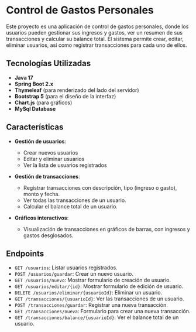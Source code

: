 # Control de Gastos Personales

Este proyecto es una aplicación de control de gastos personales, donde los usuarios pueden gestionar sus ingresos y gastos, ver un resumen de sus transacciones y calcular su balance total. El sistema permite crear, editar, eliminar usuarios, así como registrar transacciones para cada uno de ellos.

## Tecnologías Utilizadas

- **Java 17**
- **Spring Boot 2.x**
- **Thymeleaf** (para renderizado del lado del servidor)
- **Bootstrap 5** (para el diseño de la interfaz)
- **Chart.js** (para gráficos)
- **MySql Database** 

## Características

- **Gestión de usuarios**:
  - Crear nuevos usuarios
  - Editar y eliminar usuarios
  - Ver la lista de usuarios registrados

- **Gestión de transacciones**:
  - Registrar transacciones con descripción, tipo (ingreso o gasto), monto y fecha.
  - Ver todas las transacciones de un usuario.
  - Calcular el balance total de un usuario.

- **Gráficos interactivos**:
  - Visualización de transacciones en gráficos de barras, con ingresos y gastos desglosados.

## Endpoints

- `GET /usuarios`: Listar usuarios registrados.
- `POST /usuarios/guardar`: Crear un nuevo usuario.
- `GET /usuarios/nuevo`: Mostrar formulario de creación de usuario.
- `GET /usuarios/editar/{id}`: Mostrar formulario de edición de usuario.
- `DELETE /usuarios/eliminar/{usuarioId}`: Eliminar un usuario.
- `GET /transacciones/{usuarioId}`: Ver las transacciones de un usuario.
- `POST /transacciones/guardar`: Registrar una nueva transacción.
- `GET /transacciones/nueva`: Formulario para crear una nueva transacción.
- `GET /transacciones/balance/{usuarioId}`: Ver el balance total de un usuario.
